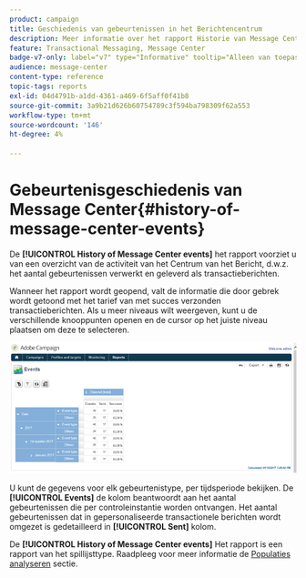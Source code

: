 ```yaml
---
product: campaign
title: Geschiedenis van gebeurtenissen in het Berichtencentrum
description: Meer informatie over het rapport Historie van Message Center-gebeurtenissen
feature: Transactional Messaging, Message Center
badge-v7-only: label="v7" type="Informative" tooltip="Alleen van toepassing op Campaign Classic v7"
audience: message-center
content-type: reference
topic-tags: reports
exl-id: 04d4791b-a1dd-4361-a469-6f5aff0f41b8
source-git-commit: 3a9b21d626b60754789c3f594ba798309f62a553
workflow-type: tm+mt
source-wordcount: '146'
ht-degree: 4%

---
```


# Gebeurtenisgeschiedenis van Message Center{#history-of-message-center-events}



De **[!UICONTROL History of Message Center events]** het rapport voorziet u van een overzicht van de activiteit van het Centrum van het Bericht, d.w.z. het aantal gebeurtenissen verwerkt en geleverd als transactieberichten.

Wanneer het rapport wordt geopend, valt de informatie die door gebrek wordt getoond met het tarief van met succes verzonden transactieberichten. Als u meer niveaus wilt weergeven, kunt u de verschillende knooppunten openen en de cursor op het juiste niveau plaatsen om deze te selecteren.

![](assets/messagecenter_reporting_001.png)

U kunt de gegevens voor elk gebeurtenistype, per tijdsperiode bekijken. De **[!UICONTROL Events]** de kolom beantwoordt aan het aantal gebeurtenissen die per controleinstantie worden ontvangen. Het aantal gebeurtenissen dat in gepersonaliseerde transactionele berichten wordt omgezet is gedetailleerd in **[!UICONTROL Sent]** kolom.

De **[!UICONTROL History of Message Center events]** Het rapport is een rapport van het spillijsttype. Raadpleeg voor meer informatie de [Populaties analyseren](../../reporting/using/about-descriptive-analysis.md) sectie.
